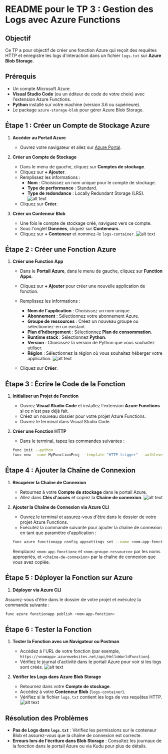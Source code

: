 # README pour le TP 3 : Gestion des Logs avec Azure Functions

## Objectif
Ce TP a pour objectif de créer une fonction Azure qui reçoit des requêtes HTTP et enregistre les logs d'interaction dans un fichier `logs.txt` sur **Azure Blob Storage**.

## Prérequis
- Un compte Microsoft Azure.
- **Visual Studio Code** (ou un éditeur de code de votre choix) avec l'extension Azure Functions.
- **Python** installé sur votre machine (version 3.6 ou supérieure).
- Le package `azure-storage-blob` pour gérer Azure Blob Storage.

## Étape 1 : Créer un Compte de Stockage Azure

1. **Accéder au Portail Azure**
   - Ouvrez votre navigateur et allez sur [Azure Portal](https://portal.azure.com).

2. **Créer un Compte de Stockage**
   - Dans le menu de gauche, cliquez sur **Comptes de stockage**.
   - Cliquez sur **+ Ajouter**.
   - Remplissez les informations :
     - **Nom** : Choisissez un nom unique pour le compte de stockage.
     - **Type de performance** : Standard.
     - **Type de redondance** : Locally Redundant Storage (LRS).
![alt text](image.png)
   - Cliquez sur **Créer**.

3. **Créer un Conteneur Blob**
   - Une fois le compte de stockage créé, naviguez vers ce compte.
   - Sous l'onglet **Données**, cliquez sur **Conteneurs**.
   - Cliquez sur **+ Conteneur** et nommez-le `logs-container`.
  ![alt text](image-1.png)

## Étape 2 : Créer une Fonction Azure

1. **Créer une Function App**
   - Dans le **Portail Azure**, dans le menu de gauche, cliquez sur **Function Apps**.
   - Cliquez sur **+ Ajouter** pour créer une nouvelle application de fonction.
   - Remplissez les informations :
     - **Nom de l'application** : Choisissez un nom unique.
     - **Abonnement** : Sélectionnez votre abonnement Azure.
     - **Groupe de ressources** : Créez un nouveau groupe ou sélectionnez-en un existant.
     - **Plan d’hébergement** : Sélectionnez **Plan de consommation**.
     - **Runtime stack** : Sélectionnez **Python**.
     - **Version** : Choisissez la version de Python que vous souhaitez utiliser.
     - **Région** : Sélectionnez la région où vous souhaitez héberger votre application.
![alt text](image-2.png)

   - Cliquez sur **Créer**.

## Étape 3 : Écrire le Code de la Fonction

1. **Initialiser un Projet de Fonction**
   - Ouvrez **Visual Studio Code** et installez l'extension **Azure Functions** si ce n'est pas déjà fait.
   - Créez un nouveau dossier pour votre projet Azure Functions.
   - Ouvrez le terminal dans Visual Studio Code.

2. **Créer une Fonction HTTP**
   - Dans le terminal, tapez les commandes suivantes :
   ```bash
   func init --python
   func new --name MyFunctionProj --template "HTTP trigger" --authlevel "anonymous"
   ```


## Étape 4 : Ajouter la Chaîne de Connexion

1. **Récupérer la Chaîne de Connexion**
   - Retournez à votre **Compte de stockage** dans le portail Azure.
   - Allez dans **Clés d'accès** et copiez la **Chaîne de connexion**.
   ![alt text](image-3.png)

2. **Ajouter la Chaîne de Connexion via Azure CLI**
   - Ouvrez le terminal et assurez-vous d'être dans le dossier de votre projet Azure Functions.
   - Exécutez la commande suivante pour ajouter la chaîne de connexion en tant que paramètre d'application :
   ```bash
   func azure functionapp config appsettings set --name <nom-app-fonction> --resource-group <nom-groupe-ressource> --settings AzureWebJobsStorage=<chaîne-de-connexion>
   ```

   Remplacez `<nom-app-fonction>` et `<nom-groupe-ressource>` par les noms appropriés, et `<chaîne-de-connexion>` par la chaîne de connexion que vous avez copiée.

## Étape 5 : Déployer la Fonction sur Azure

1. **Déployer via Azure CLI**

Assurez-vous d'être dans le dossier de votre projet et exécutez la commande suivante :
```bash
func azure functionapp publish <nom-app-fonction>
```

## Étape 6 : Tester la Fonction

1. **Tester la Fonction avec un Navigateur ou Postman**
   - Accédez à l'URL de votre fonction (par exemple, `https://<nomapp>.azurewebsites.net/api/HelloWorldFunction`).
   - Vérifiez le journal d'activité dans le portail Azure pour voir si les logs sont créés.
   ![alt text](image-4.png)

2. **Vérifier les Logs dans Azure Blob Storage**
   - Retournez dans votre **Compte de stockage**.
   - Accédez à votre **Conteneur Blob** (`logs-container`).
   - Vérifiez si le fichier `logs.txt` contient les logs de vos requêtes HTTP.
![alt text](image-5.png)

## Résolution des Problèmes

- **Pas de Logs dans `logs.txt`** : Vérifiez les permissions sur le conteneur Blob et assurez-vous que la chaîne de connexion est correcte.
- **Erreurs lors de l'écriture dans Blob Storage** : Consultez les journaux de la fonction dans le portail Azure ou via Kudu pour plus de détails.
